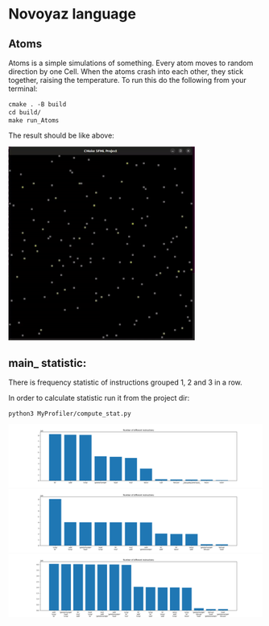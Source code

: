 # Novoyaz language

## Atoms
Atoms is a simple simulations of something. Every atom moves to random direction by one Cell.
When the atoms crash into each other, they stick together, raising the temperature.
To run this do the following from your terminal:
```shell
cmake . -B build
cd build/
make run_Atoms
```
The result should be like above:

<img src="Atoms/resources/Atoms.gif" width="370"/>

## main_ statistic:
There is frequency statistic of instructions grouped 1, 2 and 3 in a row.

In order to calculate statistic run it from the project dir:

```shell
python3 MyProfiler/compute_stat.py
```

![](MyProfiler/resources/Stats.png)
![](MyProfiler/resources/StatsPair.png)
![](MyProfiler/resources/StatsTriple.png)
